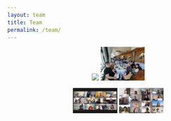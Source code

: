 ```yaml
---
layout: team
title: Team
permalink: /team/
---
```

<p align="middle">
  <img src="/images/lab-photos/IMG_5295.png" width="20%" />
  <img src="/images/lab-photos/IMG_20191024_144238_1.jpg" width="20%" /> 
</p>
<p align="middle">
  <img src="/images/lab-photos/09102020_lablunch.png" width="20%" />
  <img src="/images/lab-photos/Screen Shot 2021-09-24 at 12.30.37 pm.png" width="20%" /> 
</p>

